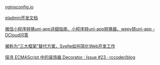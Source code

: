 [nginxconfig.io](https://nginxconfig.io/)</br></br>[eladmin开发文档](https://docs.auauz.net/#/)</br></br>
[微信小程序转换uni-app详细指南、小程序转uni-app转换器、wepy转uni-app - DCloud问答](https://ask.dcloud.net.cn/article/35786)</br></br>[被称为“三大框架”替代方案，Svelte如何简化Web开发工作](https://mp.weixin.qq.com/s/5Y822yLWy0Kp-OqgyQx7NQ)</br></br>[探寻 ECMAScript 中的装饰器 Decorator · Issue #23 · rccoder/blog](https://github.com/rccoder/blog/issues/23)</br></br>